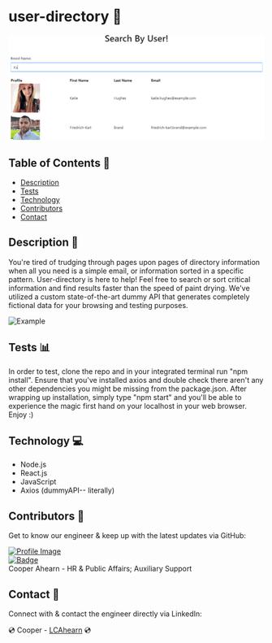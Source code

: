 # user-directory :busts_in_silhouette:

![Brand Image](./public/search_example.PNG)

## Table of Contents :file_folder:
- [Description](#description)
- [Tests](#tests)
- [Technology](#technology)
- [Contributors](#contributors)
- [Contact](#contact)

## Description :book:
  You're tired of trudging through pages upon pages of directory information when all you need is a simple email, or information sorted in a specific pattern. User-directory is here to help! Feel free to search or sort critical information and find results faster than the speed of paint drying. We've utilized a custom state-of-the-art dummy API that generates completely fictional data for your browsing and testing purposes. 

![Example](./public/assets/image/budget_list.PNG)

## Tests :bar_chart:
In order to test, clone the repo and in your integrated terminal run "npm install". Ensure that you've installed axios and double check there aren't any other dependencies you might be missing from the package.json. After wrapping up installation, simply type "npm start" and you'll be able to experience the magic first hand on your localhost in your web browser. Enjoy :)

<!-- Simply follow the link to our deployed app (kudos to Heroku) and experience the magic! -->
<!-- ### :calendar: ########### :runner: -->
## Technology :computer:

- Node.js
- React.js
- JavaScript
- Axios (dummyAPI-- literally)

## Contributors :milky_way:

Get to know our engineer & keep up with the latest updates via GitHub:

<a href="https://github.com/94Cooper94">![Profile Image](https://github.com/94Cooper94.png?size=50)</a><br>
<a href="https://github.com/94Cooper94">![Badge](https://img.shields.io/badge/Github-94Cooper94-4cbbb9)</a>
<br>
Cooper Ahearn - HR & Public Affairs; Auxiliary Support

## Contact :email:

Connect with & contact the engineer directly via LinkedIn:

:cd: Cooper - <a href="https://www.linkedin.com/in/lcahearn/">LCAhearn</a> :cd:<br>
